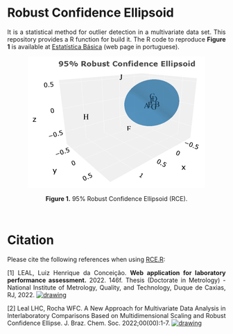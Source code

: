 # Robust Confidence Ellipsoid

<p align="justify">It is a statistical method for outlier detection in a multivariate data set. This repository provides a R function for build it. The R code to reproduce <b>Figure 1</b> is available at <a target='_blank' rel='noopener noreferrer' href='https://statisticalmetrology.shinyapps.io/basicstat/'>Estatística Básica</a> (web page in portuguese).</p>

<p align="center">
<img src="RCE.png" alt="Drawing"/>
</p>

<p align="center"><b>Figure 1.</b> 95% Robust Confidence Ellipsoid (RCE).</p>

</br>

# Citation
  
<p align="justify">Please cite the following references when using <a target='_blank' rel='noopener noreferrer' href='https://github.com/luizleal1974/Robust-Confidence-Ellipsoid/raw/main/RCE.R'>RCE.R</a>:</p>

<p align="justify">[1] LEAL, Luiz Henrique da Conceição. <b>Web application for laboratory performance assessment.</b> 2022. 146f. Thesis (Doctorate in Metrology) - National Institute of Metrology, Quality, and Technology, Duque de Caxias, RJ, 2022. <a target='_blank' rel='noopener noreferrer' href='https://github.com/luizleal1974/Robust-Confidence-Ellipsoid/blob/main/Doctoral_Thesis.pdf'><img src="https://img.shields.io/badge/CDD-006.76-green.svg" alt="drawing"/></a></p>

<p align="justify">[2] Leal LHC, Rocha WFC. A New Approach for Multivariate Data Analysis in Interlaboratory Comparisons Based on Multidimensional Scaling and Robust Confidence Ellipse. J. Braz. Chem. Soc. 2022;00(00):1-7. <a target='_blank' rel='noopener noreferrer' href='https://dx.doi.org/10.21577/0103-5053.20220121'><img src="https://img.shields.io/badge/doi-10.21577/0103.5053.20220121-yellow.svg" alt="drawing"/></a></p>
